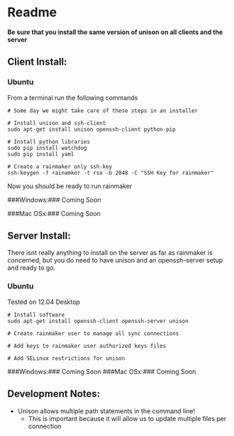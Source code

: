 # Readme #

**Be sure that you install the same version of unison on all clients and the server**

## Client Install: ##
### Ubuntu ###

From a terminal run the following commands
~~~
# Some day we might take care of these steps in an installer

# Install unison and ssh-client
sudo apt-get install unison openssh-client python-pip

# Install python libraries 
sudo pip install watchdog
sudo pip install yaml

# Create a rainmaker only ssh-key
ssh-keygen -f rainamker -t rsa -b 2048 -C "SSH Key for rainmaker"
~~~
Now you should be ready to run rainmaker

###Windows:###
Coming Soon

###Mac OSx:###
Coming Soon

## Server Install: ##

There isnt really anything to install on the server as far as rainmaker is concerned, but you do need to have unison and an openssh-server setup and ready to go.

### Ubuntu ###
Tested on 12.04 Desktop
~~~
# Install software
sudo apt-get install openssh-client openssh-server unison

# Create rainmaker user to manage all sync connections

# Add keys to rainmaker user authorized keys files

# Add SELinux restrictions for unison

~~~

###Windows:###
Coming Soon
###Mac OSx:###
Coming Soon

## Development Notes: ##
* Unison allows multiple path statements in the command line!
    * This is important because it will allow us to update multiple files per connection

